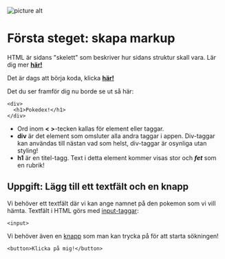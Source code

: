 ![picture alt](http://digitalagencynetwork.com/wp-content/uploads/2015/02/Google-Convert-Flash-Banners-HTML5.png "Title is optional")
# Första steget: skapa markup

HTML är sidans "skelett" som beskriver hur sidans struktur skall vara. Lär dig mer [**här!**](http://www.w3schools.com/html/html_intro.asp)

Det är dags att börja koda, klicka [**här!**](http://codepen.io/amygdaloideum/pen/amGwvp)

Det du ser framför dig nu borde se ut så här:

```
<div>
  <h1>Pokedex!</h1>
</div>
```

- Ord inom **< >**-tecken kallas för element eller taggar.
- **div** är det element som omsluter alla andra taggar i appen. Div-taggar kan användas till nästan vad som helst, div-taggar är osynliga utan styling!
- **h1** är en titel-tagg. Text i detta element kommer visas stor och ***fet*** som en rubrik!

## Uppgift: Lägg till ett textfält och en knapp
Vi behöver ett textfält där vi kan ange namnet på den pokemon som vi vill hämta. Textfält i HTML görs med [input-taggar](http://www.w3schools.com/tags/tag_input.asp):
```
<input>
```

Vi behöver även en [knapp](http://www.w3schools.com/tags/tag_button.asp) som man kan trycka på för att starta sökningen!
```
<button>Klicka på mig!</button>
```